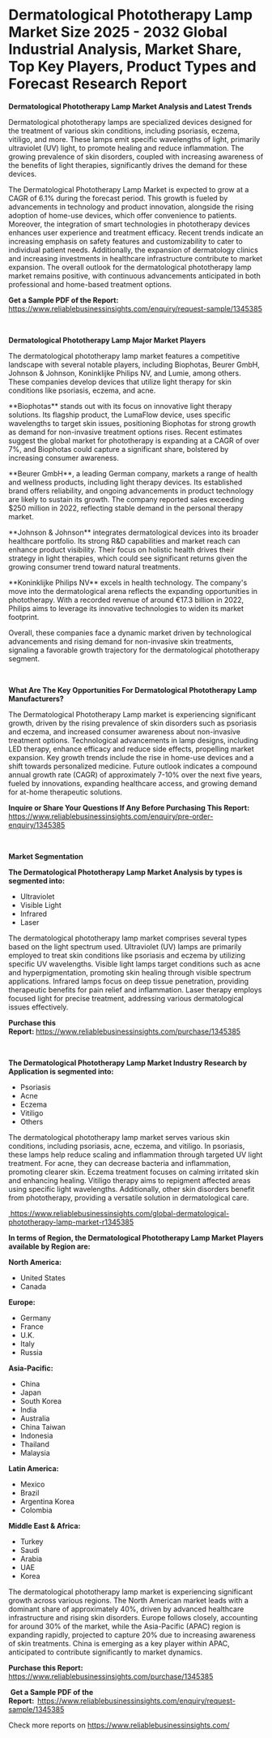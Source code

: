 <p><h1>Dermatological Phototherapy Lamp Market Size 2025 - 2032 Global Industrial Analysis, Market Share, Top Key Players, Product Types and Forecast Research Report</h1></p><p><strong>Dermatological Phototherapy Lamp Market Analysis and Latest Trends</strong></p>
<p><p>Dermatological phototherapy lamps are specialized devices designed for the treatment of various skin conditions, including psoriasis, eczema, vitiligo, and more. These lamps emit specific wavelengths of light, primarily ultraviolet (UV) light, to promote healing and reduce inflammation. The growing prevalence of skin disorders, coupled with increasing awareness of the benefits of light therapies, significantly drives the demand for these devices. </p><p>The Dermatological Phototherapy Lamp Market is expected to grow at a CAGR of 6.1% during the forecast period. This growth is fueled by advancements in technology and product innovation, alongside the rising adoption of home-use devices, which offer convenience to patients. Moreover, the integration of smart technologies in phototherapy devices enhances user experience and treatment efficacy. Recent trends indicate an increasing emphasis on safety features and customizability to cater to individual patient needs. Additionally, the expansion of dermatology clinics and increasing investments in healthcare infrastructure contribute to market expansion. The overall outlook for the dermatological phototherapy lamp market remains positive, with continuous advancements anticipated in both professional and home-based treatment options.</p></p>
<p><strong>Get a Sample PDF of the Report:&nbsp;</strong> <a href="https://www.reliablebusinessinsights.com/enquiry/request-sample/1345385?utm_campaign=3289&utm_medium=2&utm_source=Github&utm_content=ia&utm_term=04032025&utm_id=dermatological-phototherapy-lamp">https://www.reliablebusinessinsights.com/enquiry/request-sample/1345385</a></p>
<p>&nbsp;</p>
<p><strong>Dermatological Phototherapy Lamp Major Market Players</strong></p>
<p><p>The dermatological phototherapy lamp market features a competitive landscape with several notable players, including Biophotas, Beurer GmbH, Johnson & Johnson, Koninklijke Philips NV, and Lumie, among others. These companies develop devices that utilize light therapy for skin conditions like psoriasis, eczema, and acne.</p><p>**Biophotas** stands out with its focus on innovative light therapy solutions. Its flagship product, the LumaFlow device, uses specific wavelengths to target skin issues, positioning Biophotas for strong growth as demand for non-invasive treatment options rises. Recent estimates suggest the global market for phototherapy is expanding at a CAGR of over 7%, and Biophotas could capture a significant share, bolstered by increasing consumer awareness.</p><p>**Beurer GmbH**, a leading German company, markets a range of health and wellness products, including light therapy devices. Its established brand offers reliability, and ongoing advancements in product technology are likely to sustain its growth. The company reported sales exceeding $250 million in 2022, reflecting stable demand in the personal therapy market.</p><p>**Johnson & Johnson** integrates dermatological devices into its broader healthcare portfolio. Its strong R&D capabilities and market reach can enhance product visibility. Their focus on holistic health drives their strategy in light therapies, which could see significant returns given the growing consumer trend toward natural treatments.</p><p>**Koninklijke Philips NV** excels in health technology. The company's move into the dermatological arena reflects the expanding opportunities in phototherapy. With a recorded revenue of around €17.3 billion in 2022, Philips aims to leverage its innovative technologies to widen its market footprint.</p><p>Overall, these companies face a dynamic market driven by technological advancements and rising demand for non-invasive skin treatments, signaling a favorable growth trajectory for the dermatological phototherapy segment.</p></p>
<p>&nbsp;</p>
<p><strong>What Are The Key Opportunities For Dermatological Phototherapy Lamp Manufacturers?</strong></p>
<p><p>The Dermatological Phototherapy Lamp market is experiencing significant growth, driven by the rising prevalence of skin disorders such as psoriasis and eczema, and increased consumer awareness about non-invasive treatment options. Technological advancements in lamp designs, including LED therapy, enhance efficacy and reduce side effects, propelling market expansion. Key growth trends include the rise in home-use devices and a shift towards personalized medicine. Future outlook indicates a compound annual growth rate (CAGR) of approximately 7-10% over the next five years, fueled by innovations, expanding healthcare access, and growing demand for at-home therapeutic solutions.</p></p>
<p><strong>Inquire or Share Your Questions If Any Before Purchasing This Report:</strong> <a href="https://www.reliablebusinessinsights.com/enquiry/pre-order-enquiry/1345385?utm_campaign=3289&utm_medium=2&utm_source=Github&utm_content=ia&utm_term=04032025&utm_id=dermatological-phototherapy-lamp">https://www.reliablebusinessinsights.com/enquiry/pre-order-enquiry/1345385</a></p>
<p>&nbsp;</p>
<p><strong>Market Segmentation</strong></p>
<p><strong>The Dermatological Phototherapy Lamp Market Analysis by types is segmented into:</strong></p>
<p><ul><li>Ultraviolet</li><li>Visible Light</li><li>Infrared</li><li>Laser</li></ul></p>
<p><p>The dermatological phototherapy lamp market comprises several types based on the light spectrum used. Ultraviolet (UV) lamps are primarily employed to treat skin conditions like psoriasis and eczema by utilizing specific UV wavelengths. Visible light lamps target conditions such as acne and hyperpigmentation, promoting skin healing through visible spectrum applications. Infrared lamps focus on deep tissue penetration, providing therapeutic benefits for pain relief and inflammation. Laser therapy employs focused light for precise treatment, addressing various dermatological issues effectively.</p></p>
<p><strong>Purchase this Report:&nbsp;</strong><a href="https://www.reliablebusinessinsights.com/purchase/1345385?utm_campaign=3289&utm_medium=2&utm_source=Github&utm_content=ia&utm_term=04032025&utm_id=dermatological-phototherapy-lamp">https://www.reliablebusinessinsights.com/purchase/1345385</a></p>
<p>&nbsp;</p>
<p><strong>The Dermatological Phototherapy Lamp Market Industry Research by Application is segmented into:</strong></p>
<p><ul><li>Psoriasis</li><li>Acne</li><li>Eczema</li><li>Vitiligo</li><li>Others</li></ul></p>
<p><p>The dermatological phototherapy lamp market serves various skin conditions, including psoriasis, acne, eczema, and vitiligo. In psoriasis, these lamps help reduce scaling and inflammation through targeted UV light treatment. For acne, they can decrease bacteria and inflammation, promoting clearer skin. Eczema treatment focuses on calming irritated skin and enhancing healing. Vitiligo therapy aims to repigment affected areas using specific light wavelengths. Additionally, other skin disorders benefit from phototherapy, providing a versatile solution in dermatological care.</p></p>
<p><a href="https://www.reliablebusinessinsights.com/global-dermatological-phototherapy-lamp-market-r1345385?utm_campaign=3289&utm_medium=2&utm_source=Github&utm_content=ia&utm_term=04032025&utm_id=dermatological-phototherapy-lamp">&nbsp;https://www.reliablebusinessinsights.com/global-dermatological-phototherapy-lamp-market-r1345385</a></p>
<p><strong>In terms of Region, the Dermatological Phototherapy Lamp Market Players available by Region are:</strong></p>
<p>
    <p> <strong> North America: </strong>
        <ul>
            <li>United States</li>
            <li>Canada</li>
        </ul>
        </p> 
    <p> <strong> Europe: </strong>
        <ul>
            <li>Germany</li>
            <li>France</li>
            <li>U.K.</li>
            <li>Italy</li>
            <li>Russia</li>
        </ul>
        </p> 
    <p> <strong> Asia-Pacific: </strong>
        <ul>
            <li>China</li>
            <li>Japan</li>
            <li>South Korea</li>
            <li>India</li>
            <li>Australia</li>
            <li>China Taiwan</li>
            <li>Indonesia</li>
            <li>Thailand</li>
            <li>Malaysia</li>
        </ul>
        </p> 
    <p> <strong> Latin America: </strong>
        <ul>
            <li>Mexico</li>
            <li>Brazil</li>
            <li>Argentina Korea</li>
            <li>Colombia</li>
        </ul>
        </p> 
    <p> <strong> Middle East & Africa: </strong>
        <ul>
            <li>Turkey</li>
            <li>Saudi</li>
            <li>Arabia</li>
            <li>UAE</li>
            <li>Korea</li>
        </ul>
    </p>
    </p>
<p><p>The dermatological phototherapy lamp market is experiencing significant growth across various regions. The North American market leads with a dominant share of approximately 40%, driven by advanced healthcare infrastructure and rising skin disorders. Europe follows closely, accounting for around 30% of the market, while the Asia-Pacific (APAC) region is expanding rapidly, projected to capture 20% due to increasing awareness of skin treatments. China is emerging as a key player within APAC, anticipated to contribute significantly to market dynamics.</p></p>
<p><strong>Purchase this Report: </strong><a href="https://www.reliablebusinessinsights.com/purchase/1345385?utm_campaign=3289&utm_medium=2&utm_source=Github&utm_content=ia&utm_term=04032025&utm_id=dermatological-phototherapy-lamp">https://www.reliablebusinessinsights.com/purchase/1345385</a></p>
<p>&nbsp;<strong>Get a Sample PDF of the Report:&nbsp;&nbsp;</strong><a href="https://www.reliablebusinessinsights.com/enquiry/request-sample/1345385?utm_campaign=3289&utm_medium=2&utm_source=Github&utm_content=ia&utm_term=04032025&utm_id=dermatological-phototherapy-lamp">https://www.reliablebusinessinsights.com/enquiry/request-sample/1345385</a></p>
<p><strong></strong></p>
<p>Check more reports on <a href="https://www.reliablebusinessinsights.com/?utm_campaign=3289&utm_medium=2&utm_source=Github&utm_content=ia&utm_term=04032025&utm_id=dermatological-phototherapy-lamp">https://www.reliablebusinessinsights.com/</a></p>